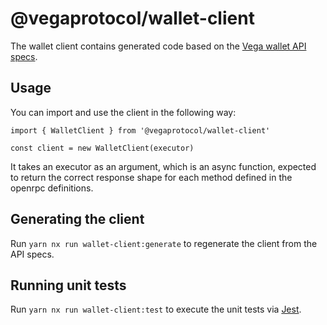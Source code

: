 # @vegaprotocol/wallet-client

The wallet client contains generated code based on the [Vega wallet API specs](https://github.com/vegaprotocol/vega/blob/develop/wallet/api/openrpc.json).

## Usage

You can import and use the client in the following way:

```
import { WalletClient } from '@vegaprotocol/wallet-client'

const client = new WalletClient(executor)
```

It takes an executor as an argument, which is an async function, expected to return the correct response shape for each method defined in the openrpc definitions.

## Generating the client

Run `yarn nx run wallet-client:generate` to regenerate the client from the API specs.

## Running unit tests

Run `yarn nx run wallet-client:test` to execute the unit tests via [Jest](https://jestjs.io).
